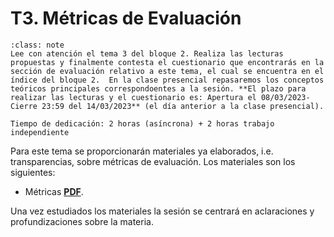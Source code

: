 
T3. Métricas de Evaluación
====================================

```{admonition} Nota
:class: note
Lee con atención el tema 3 del bloque 2. Realiza las lecturas propuestas y finalmente contesta el cuestionario que encontrarás en la sección de evaluación relativo a este tema, el cual se encuentra en el índice del bloque 2.  En la clase presencial repasaremos los conceptos teóricos principales correspondoentes a la sesión. **El plazo para realizar las lecturas y el cuestionario es: Apertura el 08/03/2023- Cierre 23:59 del 14/03/2023** (el día anterior a la clase presencial).

Tiempo de dedicación: 2 horas (asíncrona) + 2 horas trabajo independiente
```

Para este tema se proporcionarán materiales ya elaborados, i.e. transparencias, sobre métricas de evaluación.
Los materiales son los siguientes:

- Métricas [**PDF**](https://drive.google.com/file/d/11pNQDmj4pyp_qorTvJn0JpltfROO5k1t/view?usp=share_link).

Una vez estudiados los materiales la sesión se centrará en aclaraciones y profundizaciones sobre la materia.
